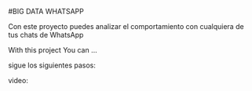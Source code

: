 #BIG DATA WHATSAPP

Con este proyecto puedes analizar el comportamiento con cualquiera de tus chats de WhatsApp

With this project You can ...

sigue los siguientes pasos:

video:



